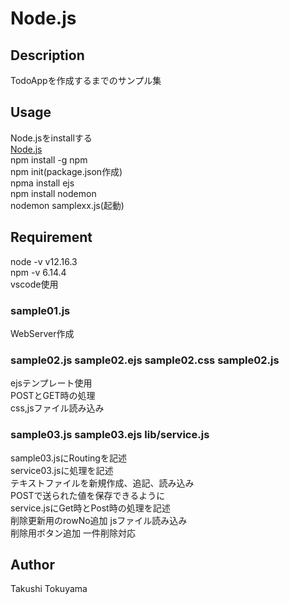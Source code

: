 # Node.js

## Description
TodoAppを作成するまでのサンプル集

## Usage
Node.jsをinstallする  
[Node.js](https://nodejs.org/ja/)  
npm install -g npm  
npm init(package.json作成)  
npma install ejs  
npm install nodemon  
nodemon samplexx.js(起動)  

## Requirement
node -v v12.16.3  
npm -v 6.14.4  
vscode使用  

### sample01.js 
WebServer作成  

### sample02.js sample02.ejs sample02.css sample02.js
ejsテンプレート使用  
POSTとGET時の処理  
css,jsファイル読み込み  

### sample03.js  sample03.ejs lib/service.js
sample03.jsにRoutingを記述  
service03.jsに処理を記述  
テキストファイルを新規作成、追記、読み込み  
POSTで送られた値を保存できるように  
service.jsにGet時とPost時の処理を記述  
削除更新用のrowNo追加
jsファイル読み込み  
削除用ボタン追加
一件削除対応


## Author
Takushi Tokuyama